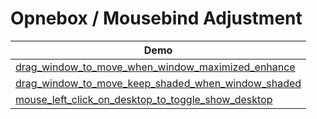 

# Opnebox / Mousebind Adjustment

| Demo |
| --- |
| [drag_window_to_move_when_window_maximized_enhance](drag_window_to_move_when_window_maximized_enhance) |
| [drag_window_to_move_keep_shaded_when_window_shaded](drag_window_to_move_keep_shaded_when_window_shaded) |
| [mouse_left_click_on_desktop_to_toggle_show_desktop](mouse_left_click_on_desktop_to_toggle_show_desktop) |
